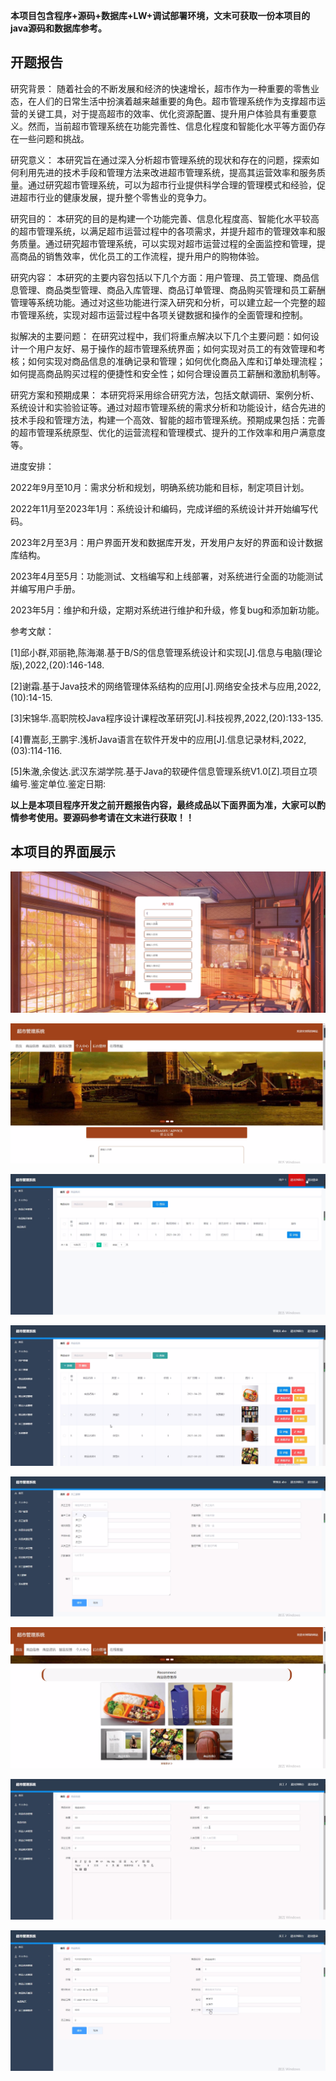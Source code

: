****本项目包含程序+源码+数据库+LW+调试部署环境，文末可获取一份本项目的java源码和数据库参考。****

## ******开题报告******

研究背景：
随着社会的不断发展和经济的快速增长，超市作为一种重要的零售业态，在人们的日常生活中扮演着越来越重要的角色。超市管理系统作为支撑超市运营的关键工具，对于提高超市的效率、优化资源配置、提升用户体验具有重要意义。然而，当前超市管理系统在功能完善性、信息化程度和智能化水平等方面仍存在一些问题和挑战。

研究意义：
本研究旨在通过深入分析超市管理系统的现状和存在的问题，探索如何利用先进的技术手段和管理方法来改进超市管理系统，提高其运营效率和服务质量。通过研究超市管理系统，可以为超市行业提供科学合理的管理模式和经验，促进超市行业的健康发展，提升整个零售业的竞争力。

研究目的：
本研究的目的是构建一个功能完善、信息化程度高、智能化水平较高的超市管理系统，以满足超市运营过程中的各项需求，并提升超市的管理效率和服务质量。通过研究超市管理系统，可以实现对超市运营过程的全面监控和管理，提高商品的销售效率，优化员工的工作流程，提升用户的购物体验。

研究内容：
本研究的主要内容包括以下几个方面：用户管理、员工管理、商品信息管理、商品类型管理、商品入库管理、商品订单管理、商品购买管理和员工薪酬管理等系统功能。通过对这些功能进行深入研究和分析，可以建立起一个完整的超市管理系统，实现对超市运营过程中各项关键数据和操作的全面管理和控制。

拟解决的主要问题：
在研究过程中，我们将重点解决以下几个主要问题：如何设计一个用户友好、易于操作的超市管理系统界面；如何实现对员工的有效管理和考核；如何实现对商品信息的准确记录和管理；如何优化商品入库和订单处理流程；如何提高商品购买过程的便捷性和安全性；如何合理设置员工薪酬和激励机制等。

研究方案和预期成果：
本研究将采用综合研究方法，包括文献调研、案例分析、系统设计和实验验证等。通过对超市管理系统的需求分析和功能设计，结合先进的技术手段和管理方法，构建一个高效、智能的超市管理系统。预期成果包括：完善的超市管理系统原型、优化的运营流程和管理模式、提升的工作效率和用户满意度等。

进度安排：

2022年9月至10月：需求分析和规划，明确系统功能和目标，制定项目计划。

2022年11月至2023年1月：系统设计和编码，完成详细的系统设计并开始编写代码。

2023年2月至3月：用户界面开发和数据库开发，开发用户友好的界面和设计数据库结构。

2023年4月至5月：功能测试、文档编写和上线部署，对系统进行全面的功能测试并编写用户手册。

2023年5月：维护和升级，定期对系统进行维护和升级，修复bug和添加新功能。

参考文献：

[1]邱小群,邓丽艳,陈海潮.基于B/S的信息管理系统设计和实现[J].信息与电脑(理论版),2022,(20):146-148.

[2]谢霜.基于Java技术的网络管理体系结构的应用[J].网络安全技术与应用,2022,(10):14-15.

[3]宋锦华.高职院校Java程序设计课程改革研究[J].科技视界,2022,(20):133-135.

[4]曹嵩彭,王鹏宇.浅析Java语言在软件开发中的应用[J].信息记录材料,2022,(03):114-116.

[5]朱澈,余俊达.武汉东湖学院.基于Java的软硬件信息管理系统V1.0[Z].项目立项编号.鉴定单位.鉴定日期:

****以上是本项目程序开发之前开题报告内容，最终成品以下面界面为准，大家可以酌情参考使用。要源码参考请在文末进行获取！！****

## ******本项目的界面展示******

![](./res/d96f4723f4b54cb5a2d74030a02e1c04.png)

![](./res/8a4b3886712d45d79b415687b3edbc1d.png)

![](./res/7f3ede313b714c7b8387d625a883861b.png)

![](./res/a6d0db9fabc943008cfdb6120fed1318.png)

![](./res/f2e6321dfa6d4d4cb4a8f2ea2213a3ee.png)

![](./res/70a1f61cb375439283456338f701c1d2.png)

![](./res/57db55ea8b86489f94edc07c258c01b1.png)

![](./res/4b9a8b59ed5f4ea4893810d401c9de85.png)

